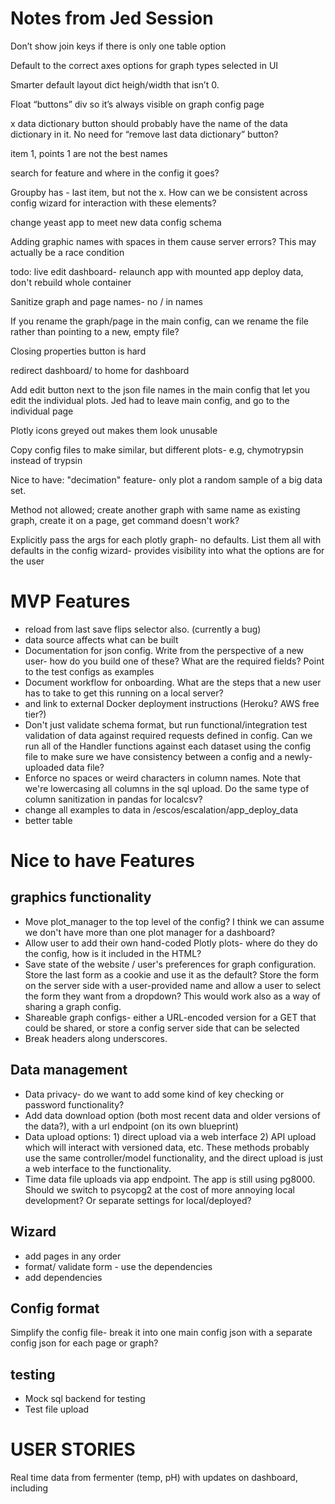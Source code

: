 # Notes from Jed Session


Don’t show join keys if there is only one table option

Default to the correct axes options for graph types selected in UI

Smarter default layout dict heigh/width that isn’t 0. 

Float “buttons” div so it’s always visible on graph config page

x data dictionary button should probably have the name of the data dictionary in it. No need for “remove last data dictionary” button?

item 1, points 1 are not the best names

search for feature and where in the config it goes?

Groupby has - last item, but not the x. How can we be consistent across config wizard for interaction with these elements?

change yeast app to meet new data config schema

Adding graphic names with spaces in them cause server errors? This may actually be a race condition

todo: live edit dashboard- relaunch app with mounted app deploy data, don't rebuild whole container

Sanitize graph and page names- no / in names

If you rename the graph/page in the main config, can we rename the file rather than pointing to a new, empty file?

Closing properties button is hard

redirect dashboard/ to home for dashboard

Add edit button next to the json file names in the main config that let you edit the individual plots. Jed had to leave main config, and go to the individual page

Plotly icons greyed out makes them look unusable

Copy config files to make similar, but different plots- e.g, chymotrypsin instead of trypsin

Nice to have: "decimation" feature- only plot a random sample of a big data set.

Method not allowed; create another graph with same name as existing graph, create it on a page, get command doesn't work? 

Explicitly pass the args for each plotly graph- no defaults. List them all with defaults in the config wizard- provides visibility into what the options are for the user


# MVP Features

- reload from last save flips selector also. (currently a bug)
- data source affects what can be built
- Documentation for json config. Write from the perspective of a new user- how do you build one of these? What are the required fields? Point to the test configs as examples
- Document workflow for onboarding. What are the steps that a new user has to take to get this running on a local server?
- and link to external Docker deployment instructions (Heroku? AWS free tier?)
- Don't just validate schema format, but run functional/integration test validation of data against required requests defined in config. Can we run all of the Handler functions against each dataset using the config file to make sure we have consistency between a config and a newly-uploaded data file?
- Enforce no spaces or weird characters in column names. Note that we're lowercasing all columns in the sql upload. Do the same type of column sanitization in pandas for localcsv?
- change all examples to data in /escos/escalation/app_deploy_data
- better table

# Nice to have Features

## graphics functionality
- Move plot_manager to the top level of the config? I think we can assume we don't have more than one plot manager for a dashboard?
- Allow user to add their own hand-coded Plotly plots- where do they do the config, how is it included in the HTML?
- Save state of the website / user's preferences for graph configuration. Store the last form as a cookie and use it as the default? Store the form on the server side with a user-provided name and allow a user to select the form they want from a dropdown? This would work also as a way of sharing a graph config.
- Shareable graph configs- either a URL-encoded version for a GET that could be shared, or store a config server side that can be selected
- Break headers along underscores.

## Data management

- Data privacy- do we want to add some kind of key checking or password functionality?
- Add data download option (both most recent data and older versions of the data?), with a url endpoint (on its own blueprint)
- Data upload options: 1) direct upload via a web interface 2) API upload which will interact with versioned data, etc. These methods probably use the same controller/model functionality, and the direct upload is just a web interface to the functionality.
- Time data file uploads via app endpoint. The app is still using pg8000. Should we switch to psycopg2 at the cost of more annoying local development? Or separate settings for local/deployed?
## Wizard

- add pages in any order
- format/ validate form - use the dependencies
- add dependencies

## Config format

Simplify the config file- break it into one main config json with a separate config json for each page or graph?

## testing

- Mock sql backend for testing
- Test file upload

# USER STORIES

Real time data from fermenter (temp, pH) with updates on dashboard, including
